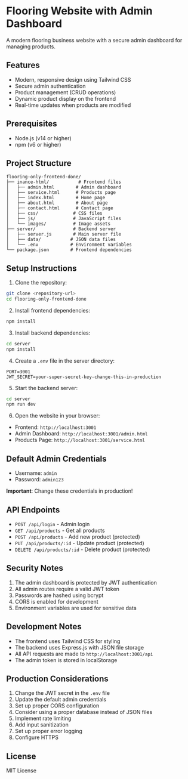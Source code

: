 # Flooring Website with Admin Dashboard

A modern flooring business website with a secure admin dashboard for managing products.

## Features

- Modern, responsive design using Tailwind CSS
- Secure admin authentication
- Product management (CRUD operations)
- Dynamic product display on the frontend
- Real-time updates when products are modified

## Prerequisites

- Node.js (v14 or higher)
- npm (v6 or higher)

## Project Structure

```
flooring-only-frontend-done/
├── inance-html/           # Frontend files
│   ├── admin.html        # Admin dashboard
│   ├── service.html      # Products page
│   ├── index.html        # Home page
│   ├── about.html        # About page
│   ├── contact.html      # Contact page
│   ├── css/             # CSS files
│   ├── js/              # JavaScript files
│   └── images/          # Image assets
├── server/              # Backend server
│   ├── server.js        # Main server file
│   ├── data/           # JSON data files
│   └── .env            # Environment variables
└── package.json        # Frontend dependencies
```

## Setup Instructions

1. Clone the repository:
```bash
git clone <repository-url>
cd flooring-only-frontend-done
```

2. Install frontend dependencies:
```bash
npm install
```

3. Install backend dependencies:
```bash
cd server
npm install
```

4. Create a `.env` file in the server directory:
```env
PORT=3001
JWT_SECRET=your-super-secret-key-change-this-in-production
```

5. Start the backend server:
```bash
cd server
npm run dev
```

6. Open the website in your browser:
- Frontend: `http://localhost:3001`
- Admin Dashboard: `http://localhost:3001/admin.html`
- Products Page: `http://localhost:3001/service.html`

## Default Admin Credentials

- Username: `admin`
- Password: `admin123`

**Important**: Change these credentials in production!

## API Endpoints

- `POST /api/login` - Admin login
- `GET /api/products` - Get all products
- `POST /api/products` - Add new product (protected)
- `PUT /api/products/:id` - Update product (protected)
- `DELETE /api/products/:id` - Delete product (protected)

## Security Notes

1. The admin dashboard is protected by JWT authentication
2. All admin routes require a valid JWT token
3. Passwords are hashed using bcrypt
4. CORS is enabled for development
5. Environment variables are used for sensitive data

## Development Notes

- The frontend uses Tailwind CSS for styling
- The backend uses Express.js with JSON file storage
- All API requests are made to `http://localhost:3001/api`
- The admin token is stored in localStorage

## Production Considerations

1. Change the JWT secret in the `.env` file
2. Update the default admin credentials
3. Set up proper CORS configuration
4. Consider using a proper database instead of JSON files
5. Implement rate limiting
6. Add input sanitization
7. Set up proper error logging
8. Configure HTTPS

## License

MIT License 